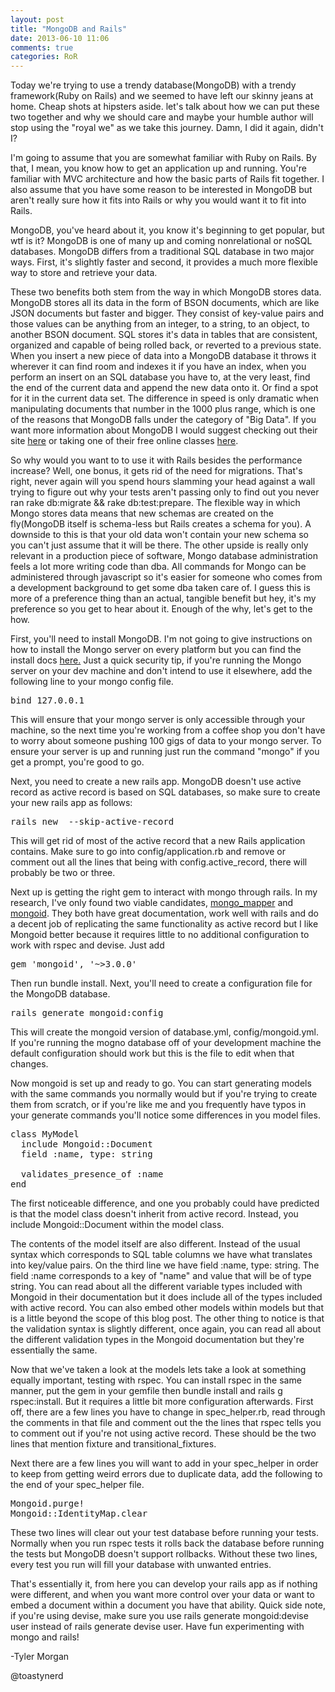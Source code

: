 ```yaml
---
layout: post
title: "MongoDB and Rails"
date: 2013-06-10 11:06
comments: true
categories: RoR
---
```

Today we're trying to use a trendy database(MongoDB) with a trendy framework(Ruby on Rails) and we seemed to have left our skinny jeans at home. Cheap shots at hipsters aside. let's talk about how we can put these two together and why we should care and maybe your humble author will stop using the "royal we" as we take this journey. Damn, I did it again, didn't I?

I'm going to assume that you are somewhat familiar with Ruby on Rails. By that, I mean, you know how to get an application up and running. You're familiar with MVC architecture and how the basic parts of Rails fit together. I also assume that you have some reason to be interested in MongoDB but aren't really sure how it fits into Rails or why you would want it to fit into Rails.

MongoDB, you've heard about it, you know it's beginning to get popular, but wtf is it? MongoDB is one of many up and coming nonrelational or noSQL databases. MongoDB differs from a traditional SQL database in two major ways. First, it's slightly faster and second, it provides a much more flexible way to store and retrieve your data.

These two benefits both stem from the way in which MongoDB stores data. MongoDB stores all its data in the form of BSON documents, which are like JSON documents but faster and bigger. They consist of key-value pairs and those values can be anything from an integer, to a string, to an object, to another BSON document. SQL stores it's data in tables that are consistent, organized and capable of being rolled back, or reverted to a previous state. When you insert a new piece of data into a MongoDB database it throws it wherever it can find room and indexes it if you have an index, when you perform an insert on an SQL database you have to, at the very least, find the end of the current data and append the new data onto it. Or find a spot for it in the current data set. The difference in speed is only dramatic when manipulating documents that number in the 1000 plus range, which is one of the reasons that MongoDB falls under the category of "Big Data". If you want more information about MongoDB I would suggest checking out their site <a href="http://mongodb.org">here</a> or taking one of their free online classes <a href="&quot;http://education/10gen.com">here</a>.

So why would you want to to use it with Rails besides the performance increase? Well, one bonus, it gets rid of the need for migrations. That's right, never again will you spend hours slamming your head against a wall trying to figure out why your tests aren't passing only to find out you never ran rake db:migrate &amp;&amp; rake db:test:prepare. The flexible way in which Mongo stores data means that new schemas are created on the fly(MongoDB itself is schema-less but Rails creates a schema for you). A downside to this is that your old data won't contain your new schema so you can't just assume that it will be there. The other upside is really only relevant in a production piece of software, Mongo database administration feels a lot more writing code than dba. All commands for Mongo can be administered through javascript so it's easier for someone who comes from a development background to get some dba taken care of. I guess this is more of a preference thing than an actual, tangible benefit but hey, it's my preference so you get to hear about it. Enough of the why, let's get to the how.

First, you'll need to install MongoDB. I'm not going to give instructions on how to install the Mongo server on every platform but you can find the install docs <a href="http://docs.mongodb.org/manual/installation/">here.</a> Just a quick security tip, if you're running the Mongo server on your dev machine and don't intend to use it elsewhere, add the following line to your mongo config file.
<pre>bind 127.0.0.1</pre>
This will ensure that your mongo server is only accessible through your machine, so the next time you're working from a coffee shop you don't have to worry about someone pushing 100 gigs of data to your mongo server. To ensure your server is up and running just run the command "mongo" if you get a prompt, you're good to go.

Next, you need to create a new rails app. MongoDB doesn't use active record as active record is based on SQL databases, so make sure to create your new rails app as follows:
<pre>rails new  --skip-active-record</pre>
This will get rid of most of the active record that a new Rails application contains. Make sure to go into config/application.rb and remove or comment out all the lines that being with config.active_record, there will probably be two or three.

Next up is getting the right gem to interact with mongo through rails. In my research, I've only found two viable candidates, <a href="http://mongomapper.com/">mongo_mapper</a> and <a href="http://mongoid.org/en/mongoid/index.html">mongoid</a>. They both have great documentation, work well with rails and do a decent job of replicating the same functionality as active record but I like Mongoid better because it requires little to no additional configuration to work with rspec and devise. Just add
<pre>gem 'mongoid', '~&gt;3.0.0'</pre>
Then run bundle install. Next, you'll need to create a configuration file for the MongoDB database.
<pre>rails generate mongoid:config</pre>
This will create the mongoid version of database.yml, config/mongoid.yml. If you're running the mogno database off of your development machine the default configuration should work but this is the file to edit when that changes.

Now mongoid is set up and ready to go. You can start generating models with the same commands you normally would but if you're trying to create them from scratch, or if you're like me and you frequently have typos in your generate commands you'll notice some differences in you model files.
<pre>class MyModel
  include Mongoid::Document
  field :name, type: string

  validates_presence_of :name
end</pre>
The first noticeable difference, and one you probably could have predicted is that the model class doesn't inherit from active record. Instead, you include Mongoid::Document within the model class.

The contents of the model itself are also different. Instead of the usual syntax which corresponds to SQL table columns we have what translates into key/value pairs. On the third line we have field :name, type: string. The field :name corresponds to a key of "name" and value that will be of type string. You can read about all the different variable types included with Mongoid in their documentation but it does include all of the types included with active record. You can also embed other models within models but that is a little beyond the scope of this blog post. The other thing to notice is that the validation syntax is slightly different, once again, you can read all about the different validation types in the Mongoid documentation but they're essentially the same.

Now that we've taken a look at the models lets take a look at something equally important, testing with rspec. You can install rspec in the same manner, put the gem in your gemfile then bundle install and rails g rspec:install. But it requires a little bit more configuration afterwards. First off, there are a few lines you have to change in spec_helper.rb, read through the comments in that file and comment out the the lines that rspec tells you to comment out if you're not using active record. These should be the two lines that mention fixture and transitional_fixtures.

Next there are a few lines you will want to add in your spec_helper in order to keep from getting weird errors due to duplicate data, add the following to the end of your spec_helper file.
<pre>Mongoid.purge!
Mongoid::IdentityMap.clear</pre>
These two lines will clear out your test database before running your tests. Normally when you run rspec tests it rolls back the database before running the tests but MongoDB doesn't support rollbacks. Without these two lines, every test you run will fill your database with unwanted entries.

That's essentially it, from here you can develop your rails app as if nothing were different, and when you want more control over your data or want to embed a document within a document you have that ability. Quick side note, if you're using devise, make sure you use rails generate mongoid:devise user instead of rails generate devise user. Have fun experimenting with mongo and rails!

-Tyler Morgan

@toastynerd
